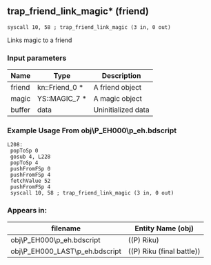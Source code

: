 ## trap_friend_link_magic* (friend)

`syscall 10, 58 ; trap_friend_link_magic (3 in, 0 out)`

Links magic to a friend

### Input parameters
| Name | Type | Description
|------|------|------------
| friend   | kn::Friend_0 *   | A friend object
| magic   | YS::MAGIC_7 *   | A magic object
| buffer   | data   | Uninitialized data


### Example Usage From obj\P_EH000\p_eh.bdscript
```plaintext
L208:
 popToSp 0
 gosub 4, L228
 popToSp 4
 pushFromFSp 0
 pushFromFSp 4
 fetchValue 52
 pushFromFSp 4
 syscall 10, 58 ; trap_friend_link_magic (3 in, 0 out)
```


### Appears in:
| filename | Entity Name (obj)
|----------|-------------
| obj\P_EH000\p_eh.bdscript       | ((P) Riku)          
| obj\P_EH000_LAST\p_eh.bdscript       | ((P) Riku (final battle))          



